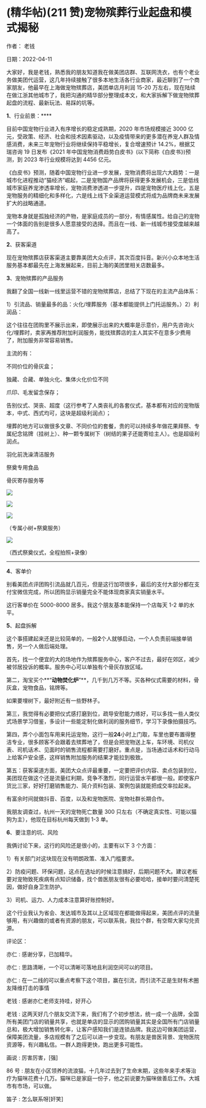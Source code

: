 
# (精华帖)(211 赞)宠物殡葬行业起盘和模式揭秘

作者：  老钱

日期：2022-04-11

大家好，我是老钱，熟悉我的朋友知道我在做美团店群、互联网洗衣，也有个老业务做美团代运营，这几年持续接触了很多本地生活各行业商家，最近聊到了一个商家朋友，他最早在上海做宠物殡葬店，美团单店月利润 15-20 万左右，现在陆续在做江浙其他城市了，我把沟通的精华部分整理成本文，和大家拆解下做宠物殡葬起盘的流程、最新玩法、易踩的坑等。

**1**、行业前景：****

目前中国宠物行业进入有序增长的稳定成熟期，2020 年市场规模接近 3000 亿元，受政策、经济、社会和技术因素驱动，以及疫情带来的更多潜在养宠人群及情感消费，未来三年宠物行业将继续保持平稳增长，复合增速预计 14.2%，根据艾瑞咨询 19 日发布《2021 年中国宠物消费趋势白皮书》(以下简称《白皮书》)预测，到 2023 年行业规模将达到 4456 亿元。

 

 

《白皮书》预测，随着中国宠物行业进一步发展，宠物消费将出现六大趋势：一是城市化进程推动“猫经济”崛起，二是宠物国产品牌将获得更多发展机会，三是低线城市家庭养宠渗透率增长，宠物消费渗透进一步提升，四是宠物医疗线上化，五是宠物服务的精细化和多样化，六是线上线下全渠道运营模式将成为品牌商未来发展扩大的战略通道。

宠物本身就是孤独经济的产物，是家庭成员的一部分，有情感属性。给自己的宠物一个体面的告别是很多人愿意接受的选择。而且在一线、新一线城市接受度越来越高了。

**2**、获客渠道

现在宠物殡葬店获客渠道主要靠美团大众点评，其次百度抖音。新兴小众本地生活服务基本都最先在上海发展起来，目前上海的美团里相关店数最多。

**3**、宠物殡葬的产品服务

我翻了全国一线新一线里运营不错的宠物殡葬店，总结了下现在的主流产品体系：

1）引流品、销量最多的品：火化/埋葬服务（基本都能提供上门托运服务。）2）利润品：

这个往往在团购里不展示出来，即使展示出来的大概率是示意价，用户先咨询火化/埋葬时，卖家再推荐附加利润服务，能找殡葬店的主人其实不在意多少费用了，附加服务非常容易销售。

主流的有：

不同价位的骨灰盒；

独藏、合藏、单独火化、集体火化价位不同

爪印、毛发留念保存；

告别仪式、哭丧、超度（这行参考了人类丧礼的各套仪式，基本都有对应的宠物版本，中式、西式均可，这块是超级利润点）；

埋葬的地方可以做很多文章、不同价位的套餐，贵的可以持续多年做花果拜祭、专属纪念铭牌（挂树上）、种一颗专属树下（树结的果子还能寄给主人）。也是超级利润点。

羽化前洗澡清洁服务

祭奠专用食品

 

 

骨灰寄存服务等

![](img/chongwu_1899.png)

 

 

![](img/chongwu_1904.png)

 

 

![](img/chongwu_1909.png)

（专属小树+祭奠服务）

 

 

![](img/chongwu_1914.png)

（西式祭奠仪式，全程拍照+录像）

** **

**4**、客单价

别看美团点评团购引流品就几百元，但是这行加项很多，最后的支付大部分都在支付宝微信完成，所以团购显示销量完全不能体现商家真实销量水平。

这行客单价在 5000-8000 居多。我这个朋友基本能保持一个店每天 1-2 单的水平。

**5**、起盘拆解

这个事搭建起来还是比较简单的，一般**2**个人就够启动，一个人负责前端接单销售，另一个人做后端处理。

 

 

首先，找一个便宜的大的场地作为殡葬服务中心，客户不过去，最好在郊区，减少被邻居投诉的概率。服务中心可以单独有个骨灰存放区域。

第二，淘宝买个**“**动物焚化炉**”**，几千到几万不等。买各种仪式需要的材料，骨灰盒，宠物食品，铭牌等。

如果要埋树下，最好附近有一些野林子。

第三，我觉得有必要把仪式感打磨到位，疏导安慰能力练好，可以多找一些人类仪式场景学习借鉴，多设计一些能定制化做利润的服务细节，学习下录像拍摄技巧。

第四，弄个小面包车用来托运宠物，这行一般**24**小时上门取，车里也要布置得整洁专业，很多顾客不会跟着去殡葬地了，但是会把宠物送上车，车环境、司机仪表、司机话术、见面时的销售流程都需要打磨好。重点是，当场通过话术和行动马上给客户安全感，这样销售附加服务的结果才能拉到极致。

第五：获客渠道方面，美团大众点评最重要，一定要把评价内容、卖点包装到位，美团现在做这个还是流量红利期，竞争不激烈，同行运营水平都很一般。即使客户货比三家，好好打磨销售能力、简介资料包装、案例包装就能把成交率拉起来。

有富余时间就做抖音、百度，以及和宠物医院、宠物社群长期合作。

我朋友调查过，杭州一天的宠物死亡数量 300 只左右（不确定真实性、可能以猫狗为主），他现在目标杭州每天做到 1-3 单。

**6**、要注意的坑、风险

我俩讨论下来，这行的风险还是很小的，主要有以下 3 个方面：

1）有关部门对这块现在没有明朗政策、准入门槛要求。

2）防疫问题、环保问题，这点在选址的时候注意搞好，后期问题不大。建议老板要对宠物致死疾病有点知识储备，找个兽医朋友很有必要哈哈，接单时要问清楚死因，做好自身卫生防护。

3）司机、运力、人力成本注意算好账控制好。

 

 

这个行业我认为省会、发达城市及其以上区域现在都能做得起来，美团点评的流量够用，有兴趣做的或者有资源的朋友，可以联系我，我拉个群，有空帮大家勾兑资源。

评论区：

亦仁 : 感谢分享，已加精华。

亦仁 : 思路清晰，一个可以清晰可落地且利润空间可以的项目。

亦仁 : 在一二线的可以重点考察下这个项目，赢在引流，而引流不正是生财有术圈友降维打击的事情

老钱 : 感谢亦仁老师支持哇，好开心

老钱 : 这两天好几个朋友交流下来，我们有了个初步想法，统一成一个品牌，全国所有美团门店的销量共享，也就是单店的显示的团购销量其实是全国所有门店销量总和，极大增加销售转化率，让客户感知我们是连锁品牌。我这边可做美团运营，保障美团流量，多店规模有了之后可以进一步变现。有朋友是兽医背景、宠物医院资源等，有兴趣私信。一群人跑得更快，跑出更多可能性。

画说 : 厉害厉害，[强]

86 号 : 朋友在小区领养的流浪猫，十几年过去到了生命末期，这些年来手术等治疗为猫咪花费十几万。猫咪已是家庭一份子，他之前说要为猫咪做善后工作。大城市有市场，可以做。

笛子 : 怎么联系呀[奸笑]
